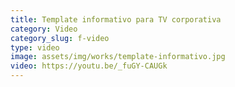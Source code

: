 ```yaml
---
title: Template informativo para TV corporativa
category: Video
category_slug: f-video
type: video
image: assets/img/works/template-informativo.jpg
video: https://youtu.be/_fuGY-CAUGk
---
```

